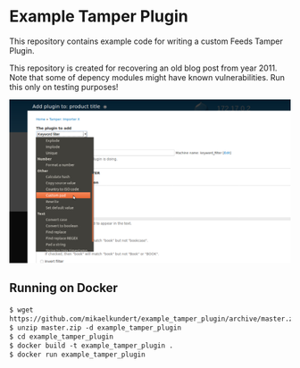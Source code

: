 # Example Tamper Plugin

This repository contains example code for writing a custom Feeds
Tamper Plugin.

This repository is created for recovering an old blog post from year 2011. Note
that some of depency modules might have known vulnerabilities. Run this only on
testing purposes!

![Screenshot of custom tamper plugin in a dropdown list](screenshot.png)

## Running on Docker

```
$ wget https://github.com/mikaelkundert/example_tamper_plugin/archive/master.zip
$ unzip master.zip -d example_tamper_plugin
$ cd example_tamper_plugin
$ docker build -t example_tamper_plugin .
$ docker run example_tamper_plugin
```
